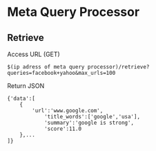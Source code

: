 # Meta Query Processor
## Retrieve
Access URL (GET)
```
$(ip adress of meta query processor)/retrieve?queries=facebook+yahoo&max_urls=100
```
Return JSON
```
{'data':[
    {
        'url':'www.google.com',
            'title_words':['google','usa'],
            'summary':'google is strong',
            'score':11.0
    },...
]}
```
